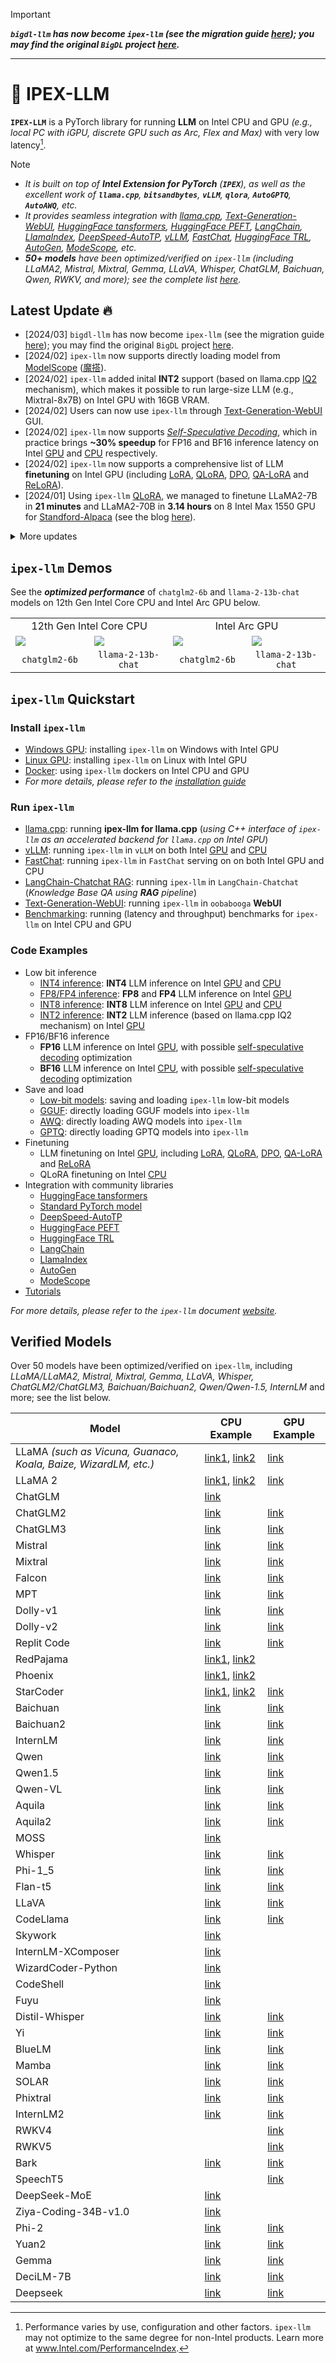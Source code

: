> [!IMPORTANT]
> ***`bigdl-llm` has now become `ipex-llm` (see the migration guide [here](https://ipex-llm.readthedocs.io/en/latest/doc/LLM/Quickstart/bigdl_llm_migration.html)); you may find the original `BigDL` project [here](https://github.com/intel-analytics/BigDL-2.x).***
 
---

# 💫 IPEX-LLM
**`IPEX-LLM`** is a PyTorch library for running **LLM** on Intel CPU and GPU *(e.g., local PC with iGPU, discrete GPU such as Arc, Flex and Max)* with very low latency[^1]. 
> [!NOTE]
> - *It is built on top of **Intel Extension for PyTorch** (**`IPEX`**), as well as the excellent work of **`llama.cpp`**, **`bitsandbytes`**, **`vLLM`**, **`qlora`**, **`AutoGPTQ`**, **`AutoAWQ`**, etc.*
> - *It provides seamless integration with [llama.cpp](https://ipex-llm.readthedocs.io/en/latest/doc/LLM/Quickstart/llama_cpp_quickstart.html), [Text-Generation-WebUI](https://ipex-llm.readthedocs.io/en/latest/doc/LLM/Quickstart/webui_quickstart.html), [HuggingFace tansformers](python/llm/example/GPU/HF-Transformers-AutoModels), [HuggingFace PEFT](python/llm/example/GPU/LLM-Finetuning), [LangChain](python/llm/example/GPU/LangChain), [LlamaIndex](python/llm/example/GPU/LlamaIndex), [DeepSpeed-AutoTP](python/llm/example/GPU/Deepspeed-AutoTP), [vLLM](python/llm/example/GPU/vLLM-Serving), [FastChat](python/llm/src/ipex_llm/serving/fastchat), [HuggingFace TRL](python/llm/example/GPU/LLM-Finetuning/DPO), [AutoGen](python/llm/example/CPU/Applications/autogen), [ModeScope](python/llm/example/GPU/ModelScope-Models), etc.* 
> - ***50+ models** have been optimized/verified on `ipex-llm` (including LLaMA2, Mistral, Mixtral, Gemma, LLaVA, Whisper, ChatGLM, Baichuan, Qwen, RWKV, and more); see the complete list [here](#verified-models).*

## Latest Update 🔥 
- [2024/03] `bigdl-llm` has now become `ipex-llm` (see the migration guide [here](https://ipex-llm.readthedocs.io/en/latest/doc/LLM/Quickstart/bigdl_llm_migration.html)); you may find the original `BigDL` project [here](https://github.com/intel-analytics/bigdl-2.x).
- [2024/02] `ipex-llm` now supports directly loading model from [ModelScope](python/llm/example/GPU/ModelScope-Models) ([魔搭](python/llm/example/CPU/ModelScope-Models)).
- [2024/02] `ipex-llm` added inital **INT2** support (based on llama.cpp [IQ2](python/llm/example/GPU/HF-Transformers-AutoModels/Advanced-Quantizations/GGUF-IQ2) mechanism), which makes it possible to run large-size LLM (e.g., Mixtral-8x7B) on Intel GPU with 16GB VRAM.
- [2024/02] Users can now use `ipex-llm` through [Text-Generation-WebUI](https://github.com/intel-analytics/text-generation-webui) GUI.
- [2024/02] `ipex-llm` now supports *[Self-Speculative Decoding](https://ipex-llm.readthedocs.io/en/latest/doc/LLM/Inference/Self_Speculative_Decoding.html)*, which in practice brings **~30% speedup** for FP16 and BF16 inference latency on Intel [GPU](python/llm/example/GPU/Speculative-Decoding) and [CPU](python/llm/example/CPU/Speculative-Decoding) respectively.
- [2024/02] `ipex-llm` now supports a comprehensive list of LLM **finetuning** on Intel GPU (including [LoRA](python/llm/example/GPU/LLM-Finetuning/LoRA), [QLoRA](python/llm/example/GPU/LLM-Finetuning/QLoRA), [DPO](python/llm/example/GPU/LLM-Finetuning/DPO), [QA-LoRA](python/llm/example/GPU/LLM-Finetuning/QA-LoRA) and [ReLoRA](python/llm/example/GPU/LLM-Finetuning/ReLora)).
- [2024/01] Using `ipex-llm` [QLoRA](python/llm/example/GPU/LLM-Finetuning/QLoRA), we managed to finetune LLaMA2-7B in **21 minutes** and LLaMA2-70B in **3.14 hours** on 8 Intel Max 1550 GPU for [Standford-Alpaca](python/llm/example/GPU/LLM-Finetuning/QLoRA/alpaca-qlora) (see the blog [here](https://www.intel.com/content/www/us/en/developer/articles/technical/finetuning-llms-on-intel-gpus-using-bigdl-llm.html)).
<details><summary>More updates</summary>
<br/>
 
- [2023/12] `ipex-llm` now supports [ReLoRA](python/llm/example/GPU/LLM-Finetuning/ReLora) (see *["ReLoRA: High-Rank Training Through Low-Rank Updates"](https://arxiv.org/abs/2307.05695)*).
- [2023/12] `ipex-llm` now supports [Mixtral-8x7B](python/llm/example/GPU/HF-Transformers-AutoModels/Model/mixtral) on both Intel [GPU](python/llm/example/GPU/HF-Transformers-AutoModels/Model/mixtral) and [CPU](python/llm/example/CPU/HF-Transformers-AutoModels/Model/mixtral). 
- [2023/12] `ipex-llm` now supports [QA-LoRA](python/llm/example/GPU/LLM-Finetuning/QA-LoRA) (see *["QA-LoRA: Quantization-Aware Low-Rank Adaptation of Large Language Models"](https://arxiv.org/abs/2309.14717)*). 
- [2023/12] `ipex-llm` now supports [FP8 and FP4 inference](python/llm/example/GPU/HF-Transformers-AutoModels/More-Data-Types) on Intel ***GPU***.
- [2023/11] Initial support for directly loading [GGUF](python/llm/example/GPU/HF-Transformers-AutoModels/Advanced-Quantizations/GGUF), [AWQ](python/llm/example/GPU/HF-Transformers-AutoModels/Advanced-Quantizations/AWQ) and [GPTQ](python/llm/example/GPU/HF-Transformers-AutoModels/Advanced-Quantizations/GPTQ) models into `ipex-llm` is available.
- [2023/11] `ipex-llm` now supports [vLLM continuous batching](python/llm/example/GPU/vLLM-Serving) on both Intel [GPU](python/llm/example/GPU/vLLM-Serving) and [CPU](python/llm/example/CPU/vLLM-Serving).
- [2023/10] `ipex-llm` now supports [QLoRA finetuning](python/llm/example/GPU/LLM-Finetuning/QLoRA) on both Intel [GPU](python/llm/example/GPU/LLM-Finetuning/QLoRA) and [CPU](python/llm/example/CPU/QLoRA-FineTuning).
- [2023/10] `ipex-llm` now supports [FastChat serving](python/llm/src/ipex_llm/llm/serving) on on both Intel CPU and GPU.
- [2023/09] `ipex-llm` now supports [Intel GPU](python/llm/example/GPU) (including iGPU, Arc, Flex and MAX).
- [2023/09] `ipex-llm` [tutorial](https://github.com/intel-analytics/bigdl-llm-tutorial) is released.
 
</details> 

[^1]: Performance varies by use, configuration and other factors. `ipex-llm` may not optimize to the same degree for non-Intel products. Learn more at www.Intel.com/PerformanceIndex.

## `ipex-llm` Demos
See the ***optimized performance*** of `chatglm2-6b` and `llama-2-13b-chat` models on 12th Gen Intel Core CPU and Intel Arc GPU below.

<table width="100%">
  <tr>
    <td align="center" colspan="2">12th Gen Intel Core CPU</td>
    <td align="center" colspan="2">Intel Arc GPU</td>
  </tr>
  <tr>
    <td>
      <a href="https://llm-assets.readthedocs.io/en/latest/_images/chatglm2-6b.gif"><img src="https://llm-assets.readthedocs.io/en/latest/_images/chatglm2-6b.gif" ></a>
    </td>
    <td>
      <a href="https://llm-assets.readthedocs.io/en/latest/_images/llama-2-13b-chat.gif"><img src="https://llm-assets.readthedocs.io/en/latest/_images/llama-2-13b-chat.gif"></a>
    </td>
    <td>
      <a href="https://llm-assets.readthedocs.io/en/latest/_images/chatglm2-arc.gif"><img src="https://llm-assets.readthedocs.io/en/latest/_images/chatglm2-arc.gif"></a>
    </td>
    <td>
      <a href="https://llm-assets.readthedocs.io/en/latest/_images/llama2-13b-arc.gif"><img src="https://llm-assets.readthedocs.io/en/latest/_images/llama2-13b-arc.gif"></a>
    </td>
  </tr>
  <tr>
    <td align="center" width="25%"><code>chatglm2-6b</code></td>
    <td align="center" width="25%"><code>llama-2-13b-chat</code></td>
    <td align="center" width="25%"><code>chatglm2-6b</code></td>
    <td align="center" width="25%"><code>llama-2-13b-chat</code></td>
  </tr>
</table>

## `ipex-llm` Quickstart
### Install `ipex-llm`
- [Windows GPU](https://ipex-llm.readthedocs.io/en/latest/doc/LLM/Quickstart/install_windows_gpu.html): installing `ipex-llm` on Windows with Intel GPU
- [Linux GPU](https://ipex-llm.readthedocs.io/en/latest/doc/LLM/Quickstart/install_linux_gpu.html): installing `ipex-llm` on Linux with Intel GPU
- [Docker](docker/llm): using `ipex-llm` dockers on Intel CPU and GPU
- *For more details, please refer to the [installation guide](https://ipex-llm.readthedocs.io/en/latest/doc/LLM/Overview/install.html)*

### Run `ipex-llm`
- [llama.cpp](https://ipex-llm.readthedocs.io/en/latest/doc/LLM/Quickstart/llama_cpp_quickstart.html): running **ipex-llm for llama.cpp** (*using C++ interface of `ipex-llm` as an accelerated backend for `llama.cpp` on Intel GPU*)
- [vLLM](python/llm/example/GPU/vLLM-Serving): running `ipex-llm` in `vLLM` on both Intel [GPU](python/llm/example/GPU/vLLM-Serving) and [CPU](python/llm/example/CPU/vLLM-Serving)
- [FastChat](python/llm/src/ipex_llm/serving/fastchat): running `ipex-llm` in `FastChat` serving on on both Intel GPU and CPU
- [LangChain-Chatchat RAG](https://github.com/intel-analytics/Langchain-Chatchat): running `ipex-llm` in `LangChain-Chatchat` (*Knowledge Base QA using **RAG** pipeline*)
- [Text-Generation-WebUI](https://ipex-llm.readthedocs.io/en/latest/doc/LLM/Quickstart/webui_quickstart.html): running `ipex-llm` in `oobabooga` **WebUI**
- [Benchmarking](https://ipex-llm.readthedocs.io/en/latest/doc/LLM/Quickstart/benchmark_quickstart.html): running  (latency and throughput) benchmarks for `ipex-llm` on Intel CPU and GPU

### Code Examples
- Low bit inference
  - [INT4 inference](python/llm/example/GPU/HF-Transformers-AutoModels/Model): **INT4** LLM inference on Intel [GPU](python/llm/example/GPU/HF-Transformers-AutoModels/Model) and [CPU](python/llm/example/CPU/HF-Transformers-AutoModels/Model)
  - [FP8/FP4 inference](python/llm/example/GPU/HF-Transformers-AutoModels/More-Data-Types): **FP8** and **FP4** LLM inference on Intel [GPU](python/llm/example/GPU/HF-Transformers-AutoModels/More-Data-Types)
  - [INT8 inference](python/llm/example/GPU/HF-Transformers-AutoModels/More-Data-Types): **INT8** LLM inference on Intel [GPU](python/llm/example/GPU/HF-Transformers-AutoModels/More-Data-Types) and [CPU](python/llm/example/CPU/HF-Transformers-AutoModels/More-Data-Types)
  - [INT2 inference](python/llm/example/GPU/HF-Transformers-AutoModels/Advanced-Quantizations/GGUF-IQ2): **INT2** LLM inference (based on llama.cpp IQ2 mechanism) on Intel [GPU](python/llm/example/GPU/HF-Transformers-AutoModels/Advanced-Quantizations/GGUF-IQ2)
- FP16/BF16 inference
  - **FP16** LLM inference on Intel [GPU](python/llm/example/GPU/Speculative-Decoding), with possible [self-speculative decoding](https://ipex-llm.readthedocs.io/en/latest/doc/LLM/Inference/Self_Speculative_Decoding.html) optimization
  - **BF16** LLM inference on Intel [CPU](python/llm/example/CPU/Speculative-Decoding), with possible [self-speculative decoding](https://ipex-llm.readthedocs.io/en/latest/doc/LLM/Inference/Self_Speculative_Decoding.html) optimization 
- Save and load
  - [Low-bit models](python/llm/example/CPU/HF-Transformers-AutoModels/Save-Load): saving and loading `ipex-llm` low-bit models
  - [GGUF](python/llm/example/GPU/HF-Transformers-AutoModels/Advanced-Quantizations/GGUF): directly loading GGUF models into `ipex-llm`
  - [AWQ](python/llm/example/GPU/HF-Transformers-AutoModels/Advanced-Quantizations/AWQ): directly loading AWQ models into `ipex-llm`
  - [GPTQ](python/llm/example/GPU/HF-Transformers-AutoModels/Advanced-Quantizations/GPTQ): directly loading GPTQ models into `ipex-llm`
- Finetuning
  - LLM finetuning on Intel [GPU](python/llm/example/GPU/LLM-Finetuning), including [LoRA](python/llm/example/GPU/LLM-Finetuning/LoRA), [QLoRA](python/llm/example/GPU/LLM-Finetuning/QLoRA), [DPO](python/llm/example/GPU/LLM-Finetuning/DPO), [QA-LoRA](python/llm/example/GPU/LLM-Finetuning/QA-LoRA) and [ReLoRA](python/llm/example/GPU/LLM-Finetuning/ReLora)
  - QLoRA finetuning on Intel [CPU](python/llm/example/CPU/QLoRA-FineTuning)
- Integration with community libraries
  - [HuggingFace tansformers](python/llm/example/GPU/HF-Transformers-AutoModels)
  - [Standard PyTorch model](python/llm/example/GPU/PyTorch-Models)
  - [DeepSpeed-AutoTP](python/llm/example/GPU/Deepspeed-AutoTP)
  - [HuggingFace PEFT](python/llm/example/GPU/LLM-Finetuning/HF-PEFT)
  - [HuggingFace TRL](python/llm/example/GPU/LLM-Finetuning/DPO)
  - [LangChain](python/llm/example/GPU/LangChain)
  - [LlamaIndex](python/llm/example/GPU/LlamaIndex)
  - [AutoGen](python/llm/example/CPU/Applications/autogen)
  - [ModeScope](python/llm/example/GPU/ModelScope-Models)
- [Tutorials](https://github.com/intel-analytics/bigdl-llm-tutorial)

*For more details, please refer to the `ipex-llm` document [website](https://ipex-llm.readthedocs.io/).*

## Verified Models
Over 50 models have been optimized/verified on `ipex-llm`, including *LLaMA/LLaMA2, Mistral, Mixtral, Gemma, LLaVA, Whisper, ChatGLM2/ChatGLM3, Baichuan/Baichuan2, Qwen/Qwen-1.5, InternLM* and more; see the list below.
  
| Model      | CPU Example                                                    | GPU Example                                                     |
|------------|----------------------------------------------------------------|-----------------------------------------------------------------|
| LLaMA *(such as Vicuna, Guanaco, Koala, Baize, WizardLM, etc.)* | [link1](python/llm/example/CPU/Native-Models), [link2](python/llm/example/CPU/HF-Transformers-AutoModels/Model/vicuna) |[link](python/llm/example/GPU/HF-Transformers-AutoModels/Model/vicuna)|
| LLaMA 2    | [link1](python/llm/example/CPU/Native-Models), [link2](python/llm/example/CPU/HF-Transformers-AutoModels/Model/llama2) | [link](python/llm/example/GPU/HF-Transformers-AutoModels/Model/llama2)  |
| ChatGLM    | [link](python/llm/example/CPU/HF-Transformers-AutoModels/Model/chatglm)   |    | 
| ChatGLM2   | [link](python/llm/example/CPU/HF-Transformers-AutoModels/Model/chatglm2)  | [link](python/llm/example/GPU/HF-Transformers-AutoModels/Model/chatglm2)   |
| ChatGLM3   | [link](python/llm/example/CPU/HF-Transformers-AutoModels/Model/chatglm3)  | [link](python/llm/example/GPU/HF-Transformers-AutoModels/Model/chatglm3)   |
| Mistral    | [link](python/llm/example/CPU/HF-Transformers-AutoModels/Model/mistral)   | [link](python/llm/example/GPU/HF-Transformers-AutoModels/Model/mistral)    |
| Mixtral    | [link](python/llm/example/CPU/HF-Transformers-AutoModels/Model/mixtral)   | [link](python/llm/example/GPU/HF-Transformers-AutoModels/Model/mixtral)    |
| Falcon     | [link](python/llm/example/CPU/HF-Transformers-AutoModels/Model/falcon)    | [link](python/llm/example/GPU/HF-Transformers-AutoModels/Model/falcon)     |
| MPT        | [link](python/llm/example/CPU/HF-Transformers-AutoModels/Model/mpt)       | [link](python/llm/example/GPU/HF-Transformers-AutoModels/Model/mpt)        |
| Dolly-v1   | [link](python/llm/example/CPU/HF-Transformers-AutoModels/Model/dolly_v1)  | [link](python/llm/example/GPU/HF-Transformers-AutoModels/Model/dolly-v1)   | 
| Dolly-v2   | [link](python/llm/example/CPU/HF-Transformers-AutoModels/Model/dolly_v2)  | [link](python/llm/example/GPU/HF-Transformers-AutoModels/Model/dolly-v2)   | 
| Replit Code| [link](python/llm/example/CPU/HF-Transformers-AutoModels/Model/replit)    | [link](python/llm/example/GPU/HF-Transformers-AutoModels/Model/replit)     |
| RedPajama  | [link1](python/llm/example/CPU/Native-Models), [link2](python/llm/example/CPU/HF-Transformers-AutoModels/Model/redpajama) |    | 
| Phoenix    | [link1](python/llm/example/CPU/Native-Models), [link2](python/llm/example/CPU/HF-Transformers-AutoModels/Model/phoenix)   |    | 
| StarCoder  | [link1](python/llm/example/CPU/Native-Models), [link2](python/llm/example/CPU/HF-Transformers-AutoModels/Model/starcoder) | [link](python/llm/example/GPU/HF-Transformers-AutoModels/Model/starcoder) | 
| Baichuan   | [link](python/llm/example/CPU/HF-Transformers-AutoModels/Model/baichuan)  | [link](python/llm/example/GPU/HF-Transformers-AutoModels/Model/baichuan)   |
| Baichuan2  | [link](python/llm/example/CPU/HF-Transformers-AutoModels/Model/baichuan2) | [link](python/llm/example/GPU/HF-Transformers-AutoModels/Model/baichuan2)  |
| InternLM   | [link](python/llm/example/CPU/HF-Transformers-AutoModels/Model/internlm)  | [link](python/llm/example/GPU/HF-Transformers-AutoModels/Model/internlm)   |
| Qwen       | [link](python/llm/example/CPU/HF-Transformers-AutoModels/Model/qwen)      | [link](python/llm/example/GPU/HF-Transformers-AutoModels/Model/qwen)       |
| Qwen1.5 | [link](python/llm/example/CPU/HF-Transformers-AutoModels/Model/qwen1.5) | [link](python/llm/example/GPU/HF-Transformers-AutoModels/Model/qwen1.5) |
| Qwen-VL    | [link](python/llm/example/CPU/HF-Transformers-AutoModels/Model/qwen-vl)   | [link](python/llm/example/GPU/HF-Transformers-AutoModels/Model/qwen-vl)    |
| Aquila     | [link](python/llm/example/CPU/HF-Transformers-AutoModels/Model/aquila)    | [link](python/llm/example/GPU/HF-Transformers-AutoModels/Model/aquila)     |
| Aquila2     | [link](python/llm/example/CPU/HF-Transformers-AutoModels/Model/aquila2)    | [link](python/llm/example/GPU/HF-Transformers-AutoModels/Model/aquila2)     |
| MOSS       | [link](python/llm/example/CPU/HF-Transformers-AutoModels/Model/moss)      |    | 
| Whisper    | [link](python/llm/example/CPU/HF-Transformers-AutoModels/Model/whisper)   | [link](python/llm/example/GPU/HF-Transformers-AutoModels/Model/whisper)    |
| Phi-1_5    | [link](python/llm/example/CPU/HF-Transformers-AutoModels/Model/phi-1_5)   | [link](python/llm/example/GPU/HF-Transformers-AutoModels/Model/phi-1_5)    |
| Flan-t5    | [link](python/llm/example/CPU/HF-Transformers-AutoModels/Model/flan-t5)   | [link](python/llm/example/GPU/HF-Transformers-AutoModels/Model/flan-t5)    |
| LLaVA      | [link](python/llm/example/CPU/PyTorch-Models/Model/llava)                 | [link](python/llm/example/GPU/PyTorch-Models/Model/llava)                  |
| CodeLlama  | [link](python/llm/example/CPU/HF-Transformers-AutoModels/Model/codellama) | [link](python/llm/example/GPU/HF-Transformers-AutoModels/Model/codellama)  |
| Skywork      | [link](python/llm/example/CPU/HF-Transformers-AutoModels/Model/skywork)                 |    |
| InternLM-XComposer  | [link](python/llm/example/CPU/HF-Transformers-AutoModels/Model/internlm-xcomposer)   |    |
| WizardCoder-Python | [link](python/llm/example/CPU/HF-Transformers-AutoModels/Model/wizardcoder-python) | |
| CodeShell | [link](python/llm/example/CPU/HF-Transformers-AutoModels/Model/codeshell) | |
| Fuyu      | [link](python/llm/example/CPU/HF-Transformers-AutoModels/Model/fuyu) | |
| Distil-Whisper | [link](python/llm/example/CPU/HF-Transformers-AutoModels/Model/distil-whisper) | [link](python/llm/example/GPU/HF-Transformers-AutoModels/Model/distil-whisper) |
| Yi | [link](python/llm/example/CPU/HF-Transformers-AutoModels/Model/yi) | [link](python/llm/example/GPU/HF-Transformers-AutoModels/Model/yi) |
| BlueLM | [link](python/llm/example/CPU/HF-Transformers-AutoModels/Model/bluelm) | [link](python/llm/example/GPU/HF-Transformers-AutoModels/Model/bluelm) |
| Mamba | [link](python/llm/example/CPU/PyTorch-Models/Model/mamba) | [link](python/llm/example/GPU/PyTorch-Models/Model/mamba) |
| SOLAR | [link](python/llm/example/CPU/HF-Transformers-AutoModels/Model/solar) | [link](python/llm/example/GPU/HF-Transformers-AutoModels/Model/solar) |
| Phixtral | [link](python/llm/example/CPU/HF-Transformers-AutoModels/Model/phixtral) | [link](python/llm/example/GPU/HF-Transformers-AutoModels/Model/phixtral) |
| InternLM2 | [link](python/llm/example/CPU/HF-Transformers-AutoModels/Model/internlm2) | [link](python/llm/example/GPU/HF-Transformers-AutoModels/Model/internlm2) |
| RWKV4 |  | [link](python/llm/example/GPU/HF-Transformers-AutoModels/Model/rwkv4) |
| RWKV5 |  | [link](python/llm/example/GPU/HF-Transformers-AutoModels/Model/rwkv5) |
| Bark | [link](python/llm/example/CPU/PyTorch-Models/Model/bark) | [link](python/llm/example/GPU/PyTorch-Models/Model/bark) |
| SpeechT5 |  | [link](python/llm/example/GPU/PyTorch-Models/Model/speech-t5) |
| DeepSeek-MoE | [link](python/llm/example/CPU/HF-Transformers-AutoModels/Model/deepseek-moe) |  |
| Ziya-Coding-34B-v1.0 | [link](python/llm/example/CPU/HF-Transformers-AutoModels/Model/ziya) | |
| Phi-2 | [link](python/llm/example/CPU/HF-Transformers-AutoModels/Model/phi-2) | [link](python/llm/example/GPU/HF-Transformers-AutoModels/Model/phi-2) |
| Yuan2 | [link](python/llm/example/CPU/HF-Transformers-AutoModels/Model/yuan2) | [link](python/llm/example/GPU/HF-Transformers-AutoModels/Model/yuan2) |
| Gemma | [link](python/llm/example/CPU/HF-Transformers-AutoModels/Model/gemma) | [link](python/llm/example/GPU/HF-Transformers-AutoModels/Model/gemma) |
| DeciLM-7B | [link](python/llm/example/CPU/HF-Transformers-AutoModels/Model/deciLM-7b) | [link](python/llm/example/GPU/HF-Transformers-AutoModels/Model/deciLM-7b) |
| Deepseek | [link](python/llm/example/CPU/HF-Transformers-AutoModels/Model/deepseek) | [link](python/llm/example/GPU/HF-Transformers-AutoModels/Model/deepseek) |
